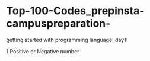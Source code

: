 # Top-100-Codes_prepinsta-campuspreparation-
getting started with programming language:
day1:

1.Positive or Negative number
